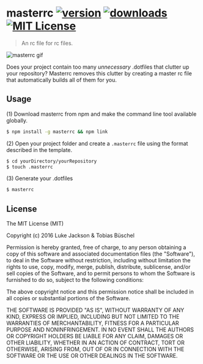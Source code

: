 # masterrc [![version](https://img.shields.io/npm/v/masterrc.svg?style=flat-square)](http://npm.im/masterrc) [![downloads](https://img.shields.io/npm/dm/masterrc.svg?style=flat-square)](http://npm-stat.com/charts.html?package=masterrc) [![MIT License](https://img.shields.io/npm/l/masterrc.svg?style=flat-square)](http://opensource.org/licenses/MIT)

> An rc file for rc files.

![masterrc gif](https://media.giphy.com/media/3o7TKCokmrW9ozytOg/giphy.gif)

Does your project contain too many _unnecessary_ .dotfiles that clutter up your repository? Masterrc removes this clutter by creating a master rc file that automatically builds all of them for you.

## Usage
(1) Download masterrc from npm and make the command line tool available globally.
```bash
$ npm install -g masterrc && npm link
```
(2) Open your project folder and create a `.masterrc` file using the format described in the template.
```bash
$ cd yourDirectory/yourRepository
$ touch .masterrc
```
(3) Generate your .dotfiles
```bash
$ masterrc
```

## License

The MIT License (MIT)

Copyright (c) 2016 Luke Jackson & Tobias Büschel

Permission is hereby granted, free of charge, to any person obtaining a copy
of this software and associated documentation files (the "Software"), to deal
in the Software without restriction, including without limitation the rights
to use, copy, modify, merge, publish, distribute, sublicense, and/or sell
copies of the Software, and to permit persons to whom the Software is
furnished to do so, subject to the following conditions:

The above copyright notice and this permission notice shall be included in all
copies or substantial portions of the Software.

THE SOFTWARE IS PROVIDED "AS IS", WITHOUT WARRANTY OF ANY KIND, EXPRESS OR
IMPLIED, INCLUDING BUT NOT LIMITED TO THE WARRANTIES OF MERCHANTABILITY,
FITNESS FOR A PARTICULAR PURPOSE AND NONINFRINGEMENT. IN NO EVENT SHALL THE
AUTHORS OR COPYRIGHT HOLDERS BE LIABLE FOR ANY CLAIM, DAMAGES OR OTHER
LIABILITY, WHETHER IN AN ACTION OF CONTRACT, TORT OR OTHERWISE, ARISING FROM,
OUT OF OR IN CONNECTION WITH THE SOFTWARE OR THE USE OR OTHER DEALINGS IN THE
SOFTWARE.
